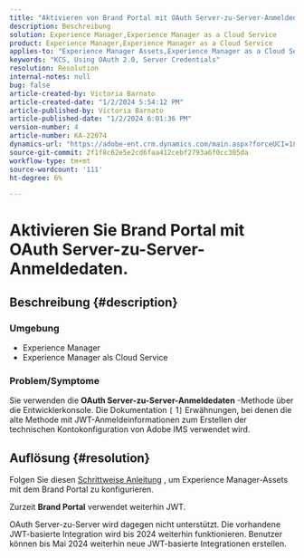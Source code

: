 ```yaml
---
title: "Aktivieren von Brand Portal mit OAuth Server-zu-Server-Anmeldedaten"
description: Beschreibung
solution: Experience Manager,Experience Manager as a Cloud Service
product: Experience Manager,Experience Manager as a Cloud Service
applies-to: "Experience Manager Assets,Experience Manager as a Cloud Service,Experience Manager"
keywords: "KCS, Using OAuth 2.0, Server Credentials"
resolution: Resolution
internal-notes: null
bug: false
article-created-by: Victoria Barnato
article-created-date: "1/2/2024 5:54:12 PM"
article-published-by: Victoria Barnato
article-published-date: "1/2/2024 6:01:36 PM"
version-number: 4
article-number: KA-22074
dynamics-url: "https://adobe-ent.crm.dynamics.com/main.aspx?forceUCI=1&pagetype=entityrecord&etn=knowledgearticle&id=c4ed37ec-97a9-ee11-be37-6045bd006b25"
source-git-commit: 2f1f8c62e5e2cd6faa412cebf2793a6f0cc305da
workflow-type: tm+mt
source-wordcount: '111'
ht-degree: 6%

---
```


# Aktivieren Sie Brand Portal mit OAuth Server-zu-Server-Anmeldedaten.

## Beschreibung {#description}


### <b>Umgebung </b>

- Experience Manager
- Experience Manager als Cloud Service


### <b>Problem/Symptome</b>

Sie verwenden die <b>OAuth Server-zu-Server-Anmeldedaten</b> -Methode über die Entwicklerkonsole. Die Dokumentation `[` 1`]`  Erwähnungen, bei denen die alte Methode mit JWT-Anmeldeinformationen zum Erstellen der technischen Kontokonfiguration von Adobe IMS verwendet wird.




## Auflösung {#resolution}




Folgen Sie diesen [Schrittweise Anleitung](https://experienceleague.adobe.com/docs/experience-manager-cloud-service/content/assets/brand-portal/configure-aem-assets-with-brand-portal.html?lang=en#manual-configuration) , um Experience Manager-Assets mit dem Brand Portal zu konfigurieren.



Zurzeit <b>Brand Portal</b> verwendet weiterhin JWT.

OAuth Server-zu-Server wird dagegen nicht unterstützt. Die vorhandene JWT-basierte Integration wird bis 2024 weiterhin funktionieren. Benutzer können bis Mai 2024 weiterhin neue JWT-basierte Integrationen erstellen.
